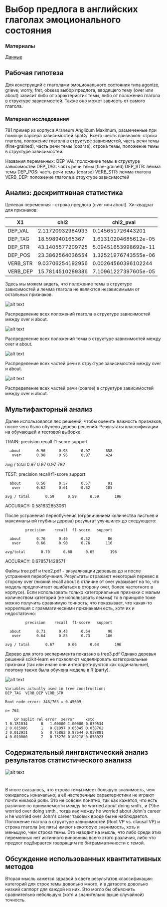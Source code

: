 # Выбор предлога в английских глаголах эмоционального состояния

### Материалы
<a href="github.com/sasha-pivovarov/CxG/tagged2.csv"> Данные </a>

## Рабочая гипотеза

Для конструкций с глаголами эмоционального состояния типа agonize, grieve, worry, fret, obsess выбор предлога, вводящего тему (over или about) зависит либо от характеристик темы, либо от положения глагола в структуре зависимостей. Также оно может зависеть от самого глагола.

### Материал исследования
781 пример из корпуса Araneum Anglicum Maximum, размеченные при помощи парсера зависимостей spaCy. Всего шесть признаков: строка глагола, положение глагола в структуре зависимстей, часть речи темы (fine-grained), часть речи темы (coarse), строка темы, положение темы в структуре зависимостей.

Названия переменных:
DEP_VAL: положение темы в структуре зависимостей
DEP_TAG: часть речи темы (fine-grained)
DEP_STR: лемма темы
DEP_POS: часть речи темы (coarse)
VERB_STR: лемма глагола
VERB_DEP: положение глагола в структуре зависимостей

## Анализ: дескриптивная статистика
Целевая переменная - строка предлога (over или about). Хи-квадрат для признаков:

X1        |  chi2              |  chi2_pval
----------|--------------------|----------------------
DEP_VAL   |  2.11720932984933  |  0.145651726443201
DEP_TAG   |  18.598940165367   |  1.61310204685612e-05
DEP_STR   |  43.1405577209725  |  5.09451653998692e-11
DEP_POS   |  23.3862564036554  |  1.32521976743555e-06
VERB_STR  |  9.03706254192956  |  0.00264560396102244
VERB_DEP  |  15.7814510289386  |  7.10961227397605e-05

Здесь мы можем видеть, что положение темы в структуре зависимостей и лемма глагола не являются независимыми от остальных признаков.

![alt text](https://i.imgur.com/Y4bi3tZ.png "Verb dependency structure tag")

Распределение всех положений глагола в структуре зависимостей между over и about.

![alt text](https://i.imgur.com/MGH32Nu.png "Theme dependency structure tag")

Распределение всех положений темы в структуре зависимостей между over и about.

![alt text](https://i.imgur.com/Ysq6ab0.png "Theme POS tag (fine-grained)")

Распределение всех частей речи в структуре зависимостей между over и about.

![alt text](https://i.imgur.com/N030wFz.png "Theme POS tag (coarse)")

Распределение всех частей речи (coarse) в структуре зависимостей между over и about.

## Мультифакторный анализ
Далее использовался лес решений, чтобы оценить важность признаков, после чего было обучено дерево решений. Результаты классификации на обучающей и тестовой выборке:

TRAIN:
             precision    recall  f1-score   support

      about       0.96      0.98      0.97       358
       over       0.98      0.96      0.97       424

avg / total       0.97      0.97      0.97       782

TEST:
             precision    recall  f1-score   support

      about       0.56      0.57      0.57        91
       over       0.62      0.61      0.62       105

    avg / total       0.59      0.59      0.59       196

ACCURACY: 0.581632653061

После устранения переобучения (ограничением количества листьев и максимальной глубины дерева) результат улучшился до следующего:

             precision    recall  f1-score   support

      about       0.76      0.40      0.52        86
       over       0.66      0.90      0.76       110

    avg/total       0.70      0.68      0.65       196

ACCURACY: 0.678571428571

Файлы tree.pdf и tree2.pdf - визуализации деревьев до и после устранения переобучения. 
Результаты отражают некоторый перевес в сторону over (низкий recall about в отличие от over указывает на то, что модель предпочитает ошибаться в сторону over, более частотного в корпусе).
Если использовать только категориальные признаки с малым количеством категорий (не использовать леммы) то в принципе тоже можно получить сравнимую точность, что показывает, что какая-то корреляция с грамматическими признаками есть, хотя их и недостаточно:

             precision    recall  f1-score   support

      about       0.71      0.43      0.54        90
       over       0.64      0.85      0.73       106

    avg / total       0.67      0.66      0.64       196
    
Дерево для этого эксперимента показано в tree3.pdf
Однако деревья решений scikit-learn не похволяют моделировать категориальные признаки (так или иначе они интерпретируются как ординальные), поэтому также была обучена модель в R (party).

![alt text](https://i.imgur.com/6egbA3n.png "R tree graph")
    
    
    Variables actually used in tree construction:
    DEP_TAG  VERB_DEP VERB_STR

    Root node error: 348/763 = 0.45609

    n= 763 

        CP nsplit rel error  xerror     xstd
    1 0.181034      0   1.00000 1.00000 0.039534
    2 0.015086      1   0.81897 0.85345 0.038702
    3 0.012931      5   0.75862 0.87644 0.038881
    4 0.010000      7   0.73276 0.88218 0.038923


## Содержательный лингвистический анализ результатов статистического анализа
![alt text](https://i.imgur.com/JQfQcL2.png "Feature importances in the same order as on table")
#
В итоге оказалось, что строка темы имеет большую значимость, чем ожидалось изначально, а её частеречные характеристики не играют почти никакой роли. Это не совсем понятно, так как кажется, что есть различие по приемлемости между he worried about doing smth., и (?)he worried over doing smth., тогда как между he worried about John's career и he worried over John's career таковых вроде бы не наблюдается. Положение глагола в структуре зависимостей (Root VP vs. clausal VP) и строка глагола (их пять) имеют некоторую значимость, хоть и меньшую, чем строка темы. Это наводит на мысль, что либо среди этих переменных нет истинного виновника всего этого различия, либо что предлог подбирается говорящим по биграмматичности с темой.  

## Обсуждение использованных квантитативных методов
Вторая мысль кажется здравой в свете результатов классификации: категорий для строк темы довольно много, и в датасете довольно низкий саппорт для каждой из них. Это могло бы объяснить сравнительно небольшую (хотя и значительно выше случайной) точность.
